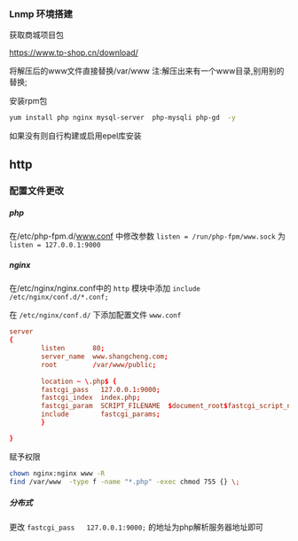 ### Lnmp 环境搭建

获取商城项目包

https://www.tp-shop.cn/download/

将解压后的www文件直接替换/var/www 注:解压出来有一个www目录,别用别的替换;

安装rpm包

```bash
yum install php nginx mysql-server  php-mysqli php-gd  -y
```

如果没有则自行构建或启用epel库安装

## http

### 配置文件更改

##### php

在/etc/php-fpm.d/www.conf 中修改参数 `listen = /run/php-fpm/www.sock`
为 `listen = 127.0.0.1:9000`

##### nginx

在/etc/nginx/nginx.conf中的 `http` 模块中添加 `include /etc/nginx/conf.d/*.conf;`

在 `/etc/nginx/conf.d/` 下添加配置文件 `www.conf`

```conf
server 
{
        listen       80;
        server_name  www.shangcheng.com;
        root         /var/www/public;
		
		location ~ \.php$ {
		fastcgi_pass   127.0.0.1:9000;
		fastcgi_index  index.php;
		fastcgi_param  SCRIPT_FILENAME  $document_root$fastcgi_script_name;
		include        fastcgi_params;
		}

}
```

赋予权限
```bash
chown nginx:nginx www -R
find /var/www  -type f -name "*.php" -exec chmod 755 {} \;
```


##### 分布式

更改 `fastcgi_pass   127.0.0.1:9000;` 的地址为php解析服务器地址即可